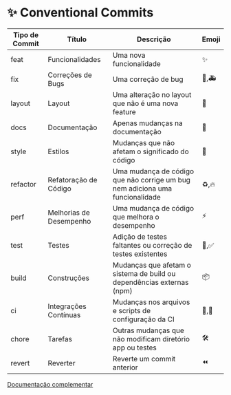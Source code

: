 # ✨ Conventional Commits

| Tipo de Commit | Título                  | Descrição                                                                    | Emoji |
| -------------- | ----------------------- | ---------------------------------------------------------------------------- | ----- |
| feat           | Funcionalidades         | Uma nova funcionalidade                                                      | ✨    |
| fix            | Correções de Bugs       | Uma correção de bug                                                          | 🐛,🚑 |
| layout         | Layout                  | Uma alteração no layout que não é uma nova feature                           | 🎨    |
| docs           | Documentação            | Apenas mudanças na documentação                                              | 📝    |
| style          | Estilos                 | Mudanças que não afetam o significado do código                              | 💄    |
| refactor       | Refatoração de Código   | Uma mudança de código que não corrige um bug nem adiciona uma funcionalidade | ♻️,🔥 |
| perf           | Melhorias de Desempenho | Uma mudança de código que melhora o desempenho                               | ⚡    |
| test           | Testes                  | Adição de testes faltantes ou correção de testes existentes                  | 🧪,✅ |
| build          | Construções             | Mudanças que afetam o sistema de build ou dependências externas (npm)        | 📦    |
| ci             | Integrações Contínuas   | Mudanças nos arquivos e scripts de configuração da CI                        | 💚,👷 |
| chore          | Tarefas                 | Outras mudanças que não modificam diretório app ou testes                    | 🛠     |
| revert         | Reverter                | Reverte um commit anterior                                                   | ⏪    |

[Documentação complementar](https://www.conventionalcommits.org/en/v1.0.0/)

